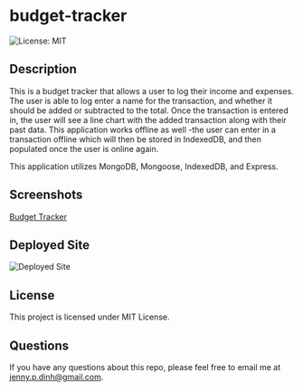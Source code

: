 # budget-tracker

![License: MIT](https://img.shields.io/badge/License-MIT-blue.svg)
## Description

This is a budget tracker that allows a user to log their income and expenses. The user is able to log enter a name for the transaction, and whether it should be added or subtracted to the total. Once the transaction is entered in, the user will see a line chart with the added transaction along with their past data. This application works offline as well -the user can enter in a transaction offline which will then be stored in IndexedDB, and then populated once the user is online again.

This application utilizes MongoDB, Mongoose, IndexedDB, and Express.
## Screenshots
[Budget Tracker](localhost_3000_.png)
## Deployed Site
![Deployed Site](#)
## License 

This project is licensed under MIT License.

## Questions

If you have any questions about this repo, please feel free to email me at jenny.p.dinh@gmail.com.